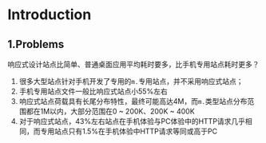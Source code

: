 # Introduction

## 1.Problems

响应式设计站点比简单、普通桌面应用平均耗时要多，比手机专用站点耗时更多？

1. 很多大型站点针对手机开发了专用的`m.`专用站点，并不采用响应式站点；
2. 手机专用站点文件一般比响应式站点小55%左右
3. 响应式站点荷载具有长尾分布特性，最终可能高达4M，而`m.`类型站点分布范围都在1M以内，大部分范围在0 ~ 200K、200K ~ 400K
4. 对于响应式站点，43%左右站点在手机体验与PC体验中的HTTP请求几乎相同，而专用站点只有1.5%在手机体验中HTTP请求等同或高于PC



